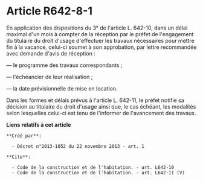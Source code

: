 # Article R642-8-1

En application des dispositions du 3° de l'article L. 642-10, dans un délai maximal d'un mois à compter de la réception par
le préfet de l'engagement du titulaire du droit d'usage d'effectuer les travaux nécessaires pour mettre fin à la vacance,
celui-ci soumet à son approbation, par lettre recommandée avec demande d'avis de réception : 

― le programme des travaux correspondants ; 

― l'échéancier de leur réalisation ; 

― la date prévisionnelle de mise en location. 

Dans les formes et délais prévus à l'article L. 642-11, le préfet notifie sa décision au titulaire du droit d'usage ainsi
que, le cas échéant, les modalités selon lesquelles celui-ci est tenu de l'informer de l'avancement des travaux.

**Liens relatifs à cet article**

	**Créé par**:

	  - Décret n°2013-1052 du 22 novembre 2013 - art. 1

	**Cite**:

	  - Code de la construction et de l'habitation. - art. L642-10
	  - Code de la construction et de l'habitation. - art. L642-11 (V)
